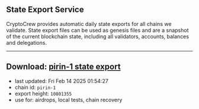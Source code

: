 ## State Export Service
CryptoCrew provides automatic daily state exports for all chains we validate. State export files can be used as genesis files and are a snapshot of the current blockchain state, including all validators, accounts, balances and delegations.

---
**Download: [pirin-1 state export](https://dl-eu2.ccvalidators.com/SERVICE/nolus/pirin-1_export_10801355.json)**
---

- last updated: Fri Feb 14 2025 01:54:27
- chain id: `pirin-1`
- export height: `10801355`
- use for: airdrops, local tests, chain recovery
